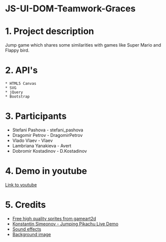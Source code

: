 # JS-UI-DOM-Teamwork-Graces

# 1. Project description
Jump game which shares some similarities with games like Super Mario and Flappy bird.

# 2. API's
    * HTML5 Canvas  
    * SVG
    * jQuery
    * Bootstrap

# 3. Participants
* Stefani Pashova - stefani_pashova  
* Dragomir Petrov - DragomirPetrov
* Vlado Vlaev - Vlaev
* Lambriana Yanakieva - Avert
* Dobromir Kostadinov - D.Kostadinov

# 4. Demo in youtube
[Link to youtube](https://www.youtube.com/watch?v=QbOEQT5e_XA)

# 5. Credits
* [Free high quality sprites from gameart2d](http://www.gameart2d.com/)
* [Konstantin Simeonov - Jumping Pikachu Live Demo](https://www.youtube.com/watch?v=lQjllghKKxw)
* [Sound effects](https://www.youtube.com/watch?v=OZdIbJZdSZw)
* [Background image]()